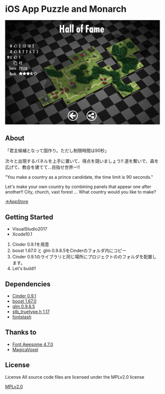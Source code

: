 # iOS App Puzzle and Monarch

![Screen Shot](screenshot.png)


## About
「君主候補となって国作り。ただし制限時間は90秒」

次々と出現するパネルを上手に置いて、得点を競いましょう!!
道を繋いで、森を広げて、教会を建てて...目指せ世界一!!


"You make a country as a prince candidate, the time limit is 90 seconds."

Let's make your own country by combining panels that appear one after another!!
City, church, vast forest ... What country would you like to make?

[⇒AppStore](https://itunes.apple.com/WebObjects/MZStore.woa/wa/viewSoftware?id=1397142472&mt=8)

## Getting Started

+ VisualStudio2017
+ Xcode10.1

1. Cinder 0.9.1を用意
1. boost 1.67.0 と glm 0.9.8.5をCinderのフォルダ内にコピー
1. Cinder 0.9.1のライブラリと同じ場所にプロジェクトののフォルダを配置します。
1. Let's build!!

## Dependencies

+ [Cinder 0.9.1](https://github.com/cinder/Cinder)
+ [boost 1.67.0](https://www.boost.org) 
+ [glm 0.9.8.5](https://github.com/g-truc/glm)
+ [stb_truetype.h 1.17](https://github.com/nothings/stb)
+ [fontstash](https://github.com/memononen/fontstash)

## Thanks to

+ [Font Awesome 4.7.0](https://fontawesome.com)
+ [MagicaVoxel](https://ephtracy.github.io)

## License
License All source code files are licensed under the MPLv2.0 license

[MPLv2.0](https://www.mozilla.org/MPL/2.0/)
